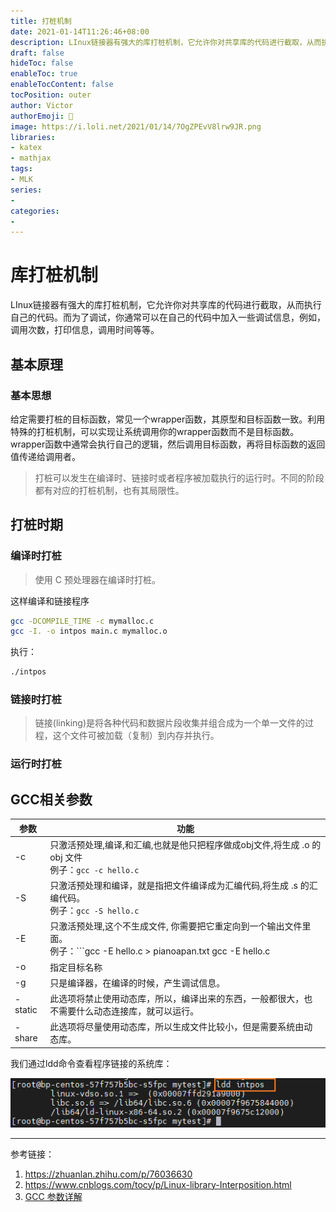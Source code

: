 ```yaml
---
title: 打桩机制
date: 2021-01-14T11:26:46+08:00
description: LInux链接器有强大的库打桩机制，它允许你对共享库的代码进行截取，从而执行自己的代码。而为了调试，你通常可以在自己的代码中加入一些调试信息，例如，调用次数，打印信息，调用时间等等。
draft: false
hideToc: false
enableToc: true
enableTocContent: false
tocPosition: outer
author: Victor
authorEmoji: 👻
image: https://i.loli.net/2021/01/14/7OgZPEvV8lrw9JR.png
libraries:
- katex
- mathjax
tags:
- MLK
series:
-
categories:
-
---
```








# 库打桩机制

LInux链接器有强大的库打桩机制，它允许你对共享库的代码进行截取，从而执行自己的代码。而为了调试，你通常可以在自己的代码中加入一些调试信息，例如，调用次数，打印信息，调用时间等等。



## 基本原理

### 基本思想

给定需要打桩的目标函数，常见一个wrapper函数，其原型和目标函数一致。利用特殊的打桩机制，可以实现让系统调用你的wrapper函数而不是目标函数。wrapper函数中通常会执行自己的逻辑，然后调用目标函数，再将目标函数的返回值传递给调用者。

> 打桩可以发生在编译时、链接时或者程序被加载执行的运行时。不同的阶段都有对应的打桩机制，也有其局限性。



## 打桩时期





### 编译时打桩

> 使用 C 预处理器在编译时打桩。









这样编译和链接程序

```bash
gcc -DCOMPILE_TIME -c mymalloc.c
gcc -I. -o intpos main.c mymalloc.o
```

执行：

```bash
./intpos
```







### 链接时打桩

> 链接(linking)是将各种代码和数据片段收集并组合成为一个单一文件的过程，这个文件可被加载（复制）到内存并执行。



### 运行时打桩



## GCC相关参数

| 参数    | 功能                                                         |
| ------- | ------------------------------------------------------------ |
| -c      | 只激活预处理,编译,和汇编,也就是他只把程序做成obj文件,将生成 .o 的 obj 文件<br />例子：```gcc -c hello.c``` |
| -S      | 只激活预处理和编译，就是指把文件编译成为汇编代码,将生成 .s 的汇编代码。<br />例子：```gcc -S hello.c ``` |
| -E      | 只激活预处理,这个不生成文件, 你需要把它重定向到一个输出文件里面。<br />例子：```gcc -E hello.c > pianoapan.txt  gcc -E hello.c | more ``` |
| -o      | 指定目标名称                                                 |
| -g      | 只是编译器，在编译的时候，产生调试信息。                     |
| -static | 此选项将禁止使用动态库，所以，编译出来的东西，一般都很大，也不需要什么动态连接库，就可以运行。 |
| -share  | 此选项将尽量使用动态库，所以生成文件比较小，但是需要系统由动态库。 |







我们通过ldd命令查看程序链接的系统库：

![image-20210114141828848](interposition.assets/image-20210114141828848.png)



---

参考链接：

1. https://zhuanlan.zhihu.com/p/76036630
2. https://www.cnblogs.com/tocy/p/Linux-library-Interposition.html
3. [GCC 参数详解](https://www.runoob.com/w3cnote/gcc-parameter-detail.html)

